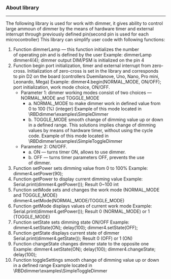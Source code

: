 <h3>About library</h3>
<hr>

<p>The following library is&nbsp;used for work with dimmer, it&nbsp;gives ability to&nbsp;control large ammoun of&nbsp;dimmer by&nbsp;the means of&nbsp;hardware timer and external interrupt through previously defined pin(second pin is&nbsp;used for each microcontroller)
This library can simplify user code with following functions:</p>

<ol>
<li>Function dimmerLamp&nbsp;&mdash; this function initializes the number of&nbsp;operating pin and is&nbsp;defined by&nbsp;the user
Example: dimmerLamp dimmer4(4); dimmer output DIM/PSM is&nbsp;initialized on&nbsp;the pin 4</li>
<li>Function begin port initialization, timer and external interrupt from zero-cross.
Initialization of&nbsp;zero-cross is&nbsp;set in&nbsp;the library and corresponds to&nbsp;pin D2&nbsp;on the board
(controllers Duemilanove, Uno, Nano, Pro mini, Leonardo, Mega)
Example: dimmer4.begin(NORMAL_MODE, ON/OFF); port initialization, work mode choice, ON/OFF.
<ul>
<li>Parameter&nbsp;1: dimmer working modes consist of&nbsp;two choices&nbsp;&mdash; NORMAL_MODE and TOGGLE_MODE

<ul>
<li> a. NORMAL_MODE to&nbsp;make dimmer work in&nbsp;defined value from 0&nbsp;to&nbsp;100 (%) (integer)
Example of&nbsp;this mode located in \RBDdimmer\examples\SimpleDimmer
</li>
<li>b. TOGGLE_MODE smooth change of&nbsp;dimming value up&nbsp;or&nbsp;down in&nbsp;a&nbsp;defined range. This solutions implies change of&nbsp;dimming values by&nbsp;means of&nbsp;hardware timer, without using the cycle code.
Example of&nbsp;this mode located in \RBDdimmer\examples\SimpleToggleDimmer</li>
</ul>
</li>
<li> Parameter&nbsp;2: ON/OFF.
<ul>
<li> a. ON&nbsp;&mdash; turns timer&nbsp;ON, allows to&nbsp;use dimmer.</li>
<li>b. OFF&nbsp;&mdash; turns timer parameters OFF, prevents the use of&nbsp;dimmer.</li>
</ul>
</li>
</ul>
</li>
<li> Function setPower sets dimming value from 0&nbsp;to&nbsp;100%
Example: dimmer4.setPower(90);</li>
<li>Function getPower to&nbsp;display current dimming value
Example: Serial.print(dimmer4.getPower()); Result 0~100 int</li>
<li>Function setMode sets and changes the work mode (NORMAL_MODE and TOGGLE_MODE)
dimmer4.setMode(NORMAL_MODE/TOGGLE_MODE)</li>
<li> Function getMode displays values of&nbsp;current work mode
Example: Serial.print(dimmer4.getPower()); Result&nbsp;0 (NORMAL_MODE) or&nbsp;1 (TOGGLE_MODE)</li>
<li> Function setState sets dimming state ON/OFF
Example: dimmer4.setState(ON); delay(100); dimmer4.setState(OFF);</li>
<li>Function getState displays current state of&nbsp;dimmer
Serial.print(dimmer4.getState()); Result&nbsp;0 (OFF) or&nbsp;1 (ON)</li>
<li>Function changeState changes dimmer state to&nbsp;the opposite one
Example: dimmer4.setState(ON); delay(100); dimmer4.changeState; delay(100);</li>
<li>Function toggleSettings smooth change of&nbsp;dimming value up&nbsp;or&nbsp;down in&nbsp;a&nbsp;defined range
Example located in \RBDdimmer\examples\SimpleToggleDimmer</li>

</ol>
